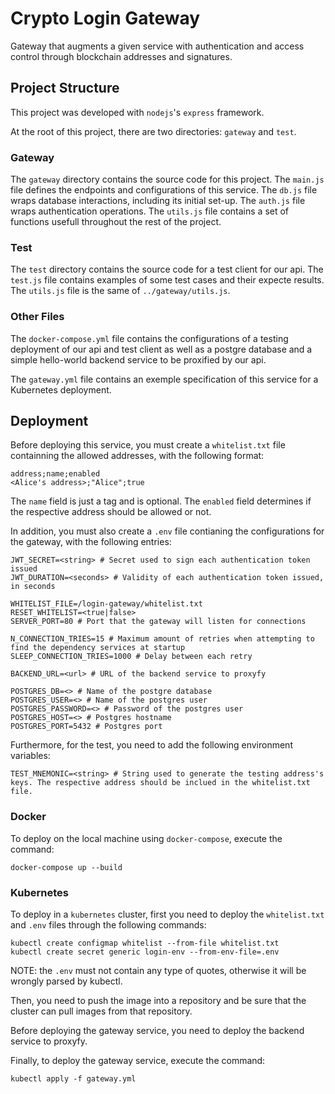 # Crypto Login Gateway

Gateway that augments a given service with authentication and access control through blockchain addresses and signatures.

## Project Structure

This project was developed with `nodejs`'s `express` framework.

At the root of this project, there are two directories: `gateway` and `test`.

### Gateway

The `gateway` directory contains the source code for this project.
The `main.js` file defines the endpoints and configurations of this service.
The `db.js` file wraps database interactions, including its initial set-up.
The `auth.js` file wraps authentication operations.
The `utils.js` file contains a set of functions usefull throughout the rest of the project.

### Test

The `test` directory contains the source code for a test client for our api.
The `test.js` file contains examples of some test cases and their expecte results.
The `utils.js` file is the same of `../gateway/utils.js`.

### Other Files

The `docker-compose.yml` file contains the configurations of a testing deployment of our api and test client as well as a postgre database and a simple hello-world backend service to be proxified by our api.

The `gateway.yml` file contains an exemple specification of this service for a Kubernetes deployment.

## Deployment

Before deploying this service, you must create a `whitelist.txt` file containning the allowed addresses, with the following format:
```
address;name;enabled
<Alice's address>;"Alice";true
```
The `name` field is just a tag and is optional.
The `enabled` field determines if the respective address should be allowed or not.

In addition, you must also create a `.env` file contianing the configurations for the gateway, with the following entries:
```
JWT_SECRET=<string> # Secret used to sign each authentication token issued
JWT_DURATION=<seconds> # Validity of each authentication token issued, in seconds

WHITELIST_FILE=/login-gateway/whitelist.txt
RESET_WHITELIST=<true|false>
SERVER_PORT=80 # Port that the gateway will listen for connections

N_CONNECTION_TRIES=15 # Maximum amount of retries when attempting to find the dependency services at startup
SLEEP_CONNECTION_TRIES=1000 # Delay between each retry

BACKEND_URL=<url> # URL of the backend service to proxyfy

POSTGRES_DB=<> # Name of the postgre database
POSTGRES_USER=<> # Name of the postgres user
POSTGRES_PASSWORD=<> # Password of the postgres user
POSTGRES_HOST=<> # Postgres hostname
POSTGRES_PORT=5432 # Postgres port
```

Furthermore, for the test, you need to add the following environment variables:

```
TEST_MNEMONIC=<string> # String used to generate the testing address's keys. The respective address should be inclued in the whitelist.txt file.
```

### Docker

To deploy on the local machine using `docker-compose`, execute the command:
```
docker-compose up --build
```

### Kubernetes

To deploy in a `kubernetes` cluster, first you need to deploy the `whitelist.txt` and `.env` files through the following commands:

```
kubectl create configmap whitelist --from-file whitelist.txt
kubectl create secret generic login-env --from-env-file=.env
```

NOTE: the `.env` must not contain any type of quotes, otherwise it will be wrongly parsed by kubectl.

Then, you need to push the image into a repository and be sure that the cluster can pull images from that repository.

Before deploying the gateway service, you need to deploy the backend service to proxyfy.

Finally, to deploy the gateway service, execute the command:
```
kubectl apply -f gateway.yml
```
